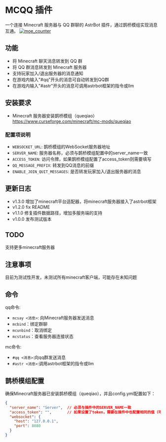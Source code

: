 # MCQQ 插件

一个连接 Minecraft 服务器与 QQ 群聊的 AstrBot 插件，通过鹊桥模组实现消息互通。
[![moe_counter](https://count.getloli.com/get/@astrbot_plugin_mcqq?theme=moebooru)](https://github.com/kterna/astrbot_plugin_mcqq)

## 功能

- 将 Minecraft 聊天消息转发到 QQ 群
- 将 QQ 群消息转发到 Minecraft 服务器
- 支持玩家加入/退出服务器的消息通知
- 在游戏内输入"#qq"开头的消息可自动转发到QQ群
- 在游戏内输入"#astr"开头的消息可调用astrbot框架的指令或llm

## 安装要求

- Minecraft 服务器安装鹊桥模组（queqiao）
https://www.curseforge.com/minecraft/mc-mods/queqiao

### 配置项说明

- `WEBSOCKET_URL`: 鹊桥模组的WebSocket服务器地址
- `SERVER_NAME`: 服务器名称，必须与鹊桥模组配置中的server_name一致
- `ACCESS_TOKEN`: 访问令牌，如果鹊桥模组配置了access_token则需要填写
- `QQ_MESSAGE_PREFIX`: 转发到QQ消息的前缀
- `ENABLE_JOIN_QUIT_MESSAGES`: 是否转发玩家加入/退出服务器的消息

## 更新日志

- v1.3.0 增加了minecraft平台适配器，将minecraft服务器接入了astrbot框架
- v1.2.0 fix README
- v1.1.0 修复插件数据路径，增加多服务端的支持
- v1.0.0 发布测试版本

## TODO
支持更多minecraft服务器

## 注意事项

目前为测试性开发，未测试所有minecraft客户端，可能存在未知问题

## 命令

qq命令:
- `mcsay <消息>`: 向Minecraft服务器发送消息
- `mcbind`：绑定群聊
- `mcunbind`：取消绑定
- `mcstatus`：查看服务器连接状态

mc命令:
- `#qq <消息>`:向qq群发送消息
- `#astr <消息>`:调用astrbot框架的指令或llm

## 鹊桥模组配置

确保Minecraft服务器已安装鹊桥模组（queqiao），并且config.yml配置如下：

```json
{
  "server_name": "Server",  // 必须与插件中的SERVER_NAME一致
  "access_token": "",       // 如果设置了token，需要在插件中也配置相同的值（可选）
  "websocket": {
    "host": "127.0.0.1",
    "port": 8080
  }
}
```